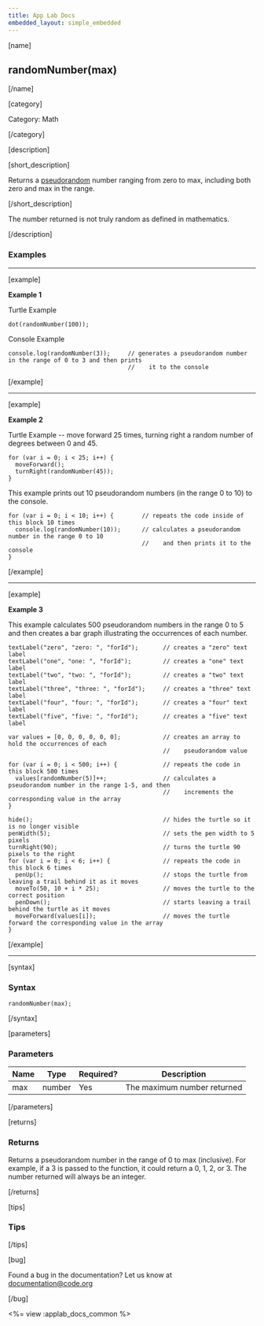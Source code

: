 ```yaml
---
title: App Lab Docs
embedded_layout: simple_embedded
---
```


[name]

## randomNumber(max)

[/name]


[category]

Category: Math

[/category]

[description]

[short_description]

Returns a [pseudorandom](http://en.wikipedia.org/wiki/Pseudorandom_number_generator) number ranging from zero to max, including both zero and max in the range.

[/short_description]

The number returned is not truly random as defined in mathematics.

[/description]

### Examples
____________________________________________________

[example]

**Example 1**

Turtle Example

```
dot(randomNumber(100));
```


Console Example

```
console.log(randomNumber(3));     // generates a pseudorandom number in the range of 0 to 3 and then prints
                                  //    it to the console
```

[/example]

____________________________________________________

[example]

**Example 2**

Turtle Example -- move forward 25 times, turning right a random number of degrees between 0 and 45.


```
for (var i = 0; i < 25; i++) {
  moveForward();
  turnRight(randomNumber(45));
}
```

This example prints out 10 pseudorandom numbers (in the range 0 to 10) to the console.


```
for (var i = 0; i < 10; i++) {        // repeats the code inside of this block 10 times
  console.log(randomNumber(10));      // calculates a pseudorandom number in the range 0 to 10
                                      //    and then prints it to the console
}
```

[/example]

____________________________________________________

[example]

**Example 3**

This example calculates 500 pseudorandom numbers in the range 0 to 5 and then creates a bar graph illustrating the occurrences of each number.


```
textLabel("zero", "zero: ", "forId");       // creates a "zero" text label
textLabel("one", "one: ", "forId");         // creates a "one" text label
textLabel("two", "two: ", "forId");         // creates a "two" text label
textLabel("three", "three: ", "forId");     // creates a "three" text label
textLabel("four", "four: ", "forId");       // creates a "four" text label
textLabel("five", "five: ", "forId");       // creates a "five" text label

var values = [0, 0, 0, 0, 0, 0];            // creates an array to hold the occurrences of each
                                            //    pseudorandom value

for (var i = 0; i < 500; i++) {             // repeats the code in this block 500 times
  values[randomNumber(5)]++;                // calculates a pseudorandom number in the range 1-5, and then
                                            //    increments the corresponding value in the array
}

hide();                                     // hides the turtle so it is no longer visible
penWidth(5);                                // sets the pen width to 5 pixels
turnRight(90);                              // turns the turtle 90 pixels to the right
for (var i = 0; i < 6; i++) {               // repeats the code in this block 6 times
  penUp();                                  // stops the turtle from leaving a trail behind it as it moves
  moveTo(50, 10 + i * 25);                  // moves the turtle to the correct position
  penDown();                                // starts leaving a trail behind the turtle as it moves
  moveForward(values[i]);                   // moves the turtle forward the corresponding value in the array
}
```


[/example]

____________________________________________________

[syntax]

### Syntax

```
randomNumber(max);
```

[/syntax]

[parameters]

### Parameters

| Name  | Type | Required? | Description |
|-----------------|------|-----------|-------------|
| max | number | Yes | The maximum number returned  |


[/parameters]

[returns]

### Returns
Returns a pseudorandom number in the range of 0 to max (inclusive). For example, if a 3 is passed to the function, it could return a 0, 1, 2, or 3. The number returned will always be an integer.

[/returns]

[tips]

### Tips


[/tips]

[bug]

Found a bug in the documentation? Let us know at documentation@code.org

[/bug]

<%= view :applab_docs_common %>
